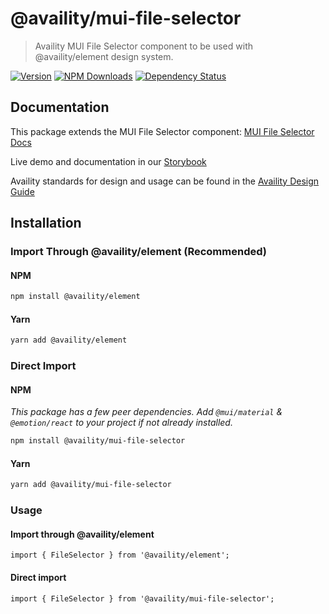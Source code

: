 # @availity/mui-file-selector

> Availity MUI File Selector component to be used with @availity/element design system.

[![Version](https://img.shields.io/npm/v/@availity/mui-file-selector.svg?style=for-the-badge)](https://www.npmjs.com/package/@availity/mui-file-selector)
[![NPM Downloads](https://img.shields.io/npm/dt/@availity/mui-file-selector.svg?style=for-the-badge)](https://www.npmjs.com/package/@availity/mui-file-selector)
[![Dependency Status](https://img.shields.io/librariesio/release/npm/@availity/mui-file-selector?style=for-the-badge)](https://github.com/Availity/element/blob/main/packages/mui-file-selector/package.json)

## Documentation

This package extends the MUI File Selector component: [MUI File Selector Docs](https://mui.com/components/file-selector/)

Live demo and documentation in our [Storybook](https://availity.github.io/element/?path=/docs/components-file-selector-introduction--docs)

Availity standards for design and usage can be found in the [Availity Design Guide](https://zeroheight.com/2e36e50c7)

## Installation

### Import Through @availity/element (Recommended)

#### NPM

```bash
npm install @availity/element
```

#### Yarn

```bash
yarn add @availity/element
```

### Direct Import

#### NPM

_This package has a few peer dependencies. Add `@mui/material` & `@emotion/react` to your project if not already installed._

```bash
npm install @availity/mui-file-selector
```

#### Yarn

```bash
yarn add @availity/mui-file-selector
```

### Usage

#### Import through @availity/element

```tsx
import { FileSelector } from '@availity/element';
```

#### Direct import

```tsx
import { FileSelector } from '@availity/mui-file-selector';
```
